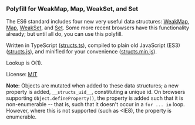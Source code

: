 ### Polyfill for WeakMap, Map, WeakSet, and Set

The ES6 standard includes four new very useful data structures:  [WeakMap](https://developer.mozilla.org/en-US/docs/Web/JavaScript/Reference/Global_Objects/WeakMap), [Map](https://developer.mozilla.org/en-US/docs/Web/JavaScript/Reference/Global_Objects/Map), [WeakSet](https://developer.mozilla.org/en-US/docs/Web/JavaScript/Reference/Global_Objects/WeakSet), and [Set](https://developer.mozilla.org/en-US/docs/Web/JavaScript/Reference/Global_Objects/Set).  Some more recent browsers have this functionality already; but until all do, you can use this polyfill.

Written in TypeScript ([structs.ts](https://github.com/dregre/structs-polyfill/blob/master/structs.ts)), compiled to plain old JavaScript (ES3) ([structs.js](https://github.com/dregre/structs-polyfill/blob/master/structs.js)), and minified for your convenience ([structs.min.js](https://github.com/dregre/structs-polyfill/blob/master/structs.min.js)).

Lookup is O(1).

License: [MIT](https://tldrlegal.com/license/mit-license)

__Note:__ Objects are mutated when added to these data structures; a new property is added, `__structs_uid__`, constituting a unique id.  On browsers supporting `Object.defineProperty()`, the property is added such that it is non-enumerable -- that is, such that it doesn't occur in a `for ... in` loop.  However, where this is not supported (such as <IE8), the property is enumerable.
